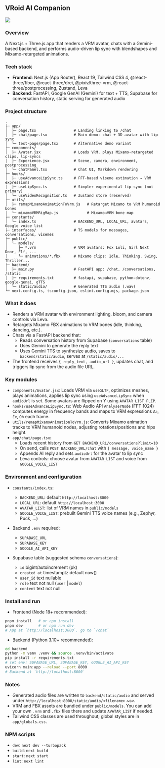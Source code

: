 ## VRoid AI Companion

<img src="https://images.ctfassets.net/bg7jm93753li/bNkR1CJkBUIdoy3on3GEB/ae1c179c95bfba5dd8fdefcc26ebc5ac/3_________.png">

### Overview

A Next.js + Three.js app that renders a VRM avatar, chats with a Gemini-based backend, and performs audio-driven lip sync with blendshapes and Mixamo-retargeted animations.

### Tech stack
- **Frontend**: Next.js (App Router), React 19, Tailwind CSS 4, @react-three/fiber, @react-three/drei, @pixiv/three-vrm, @react-three/postprocessing, Zustand, Leva
- **Backend**: FastAPI, Google GenAI (Gemini) for text + TTS, Supabase for conversation history, static serving for generated audio

### Project structure
```text
.
├─ app/
│  ├─ page.tsx                 # Landing linking to /chat
│  ├─ chat/page.tsx            # Main demo: chat + 3D avatar with lip sync
│  └─ test-page/page.tsx       # Alternative demo variant
├─ components/
│  ├─ Avatar.jsx               # Loads VRM, plays Mixamo-retargeted clips, lip-syncs
│  ├─ Experience.jsx           # Scene, camera, environment, postprocessing
│  └─ ChatPanel.tsx            # Chat UI, Markdown rendering
├─ hooks/
│  ├─ useAdvanceLipSync.ts     # FFT-based viseme estimation → VRM expressions
│  ├─ useLipSync.ts            # Simpler experimental lip-sync (not primary)
│  └─ useVideoRecognition.ts   # Zustand store (reserved)
├─ utils/
│  ├─ remapMixamoAnimationToVrm.js   # Retarget Mixamo to VRM humanoid bones
│  └─ mixamoVRMRigMap.js             # Mixamo→VRM bone map
├─ constants/
│  └─ index.ts                 # BACKEND_URL, LOCAL_URL, avatars, Google voice list
├─ interfaces/                 # TS models for messages, conversations, visemes
├─ public/
│  └─ models/
│     ├─ *.vrm                 # VRM avatars: Fox Loli, Girl Next Door, Elf, ...
│     └─ animations/*.fbx      # Mixamo clips: Idle, Thinking, Swing, Thriller...
├─ backend/
│  ├─ main.py                  # FastAPI app: /chat, /conversations, /static
│  ├─ requirements.txt         # fastapi, supabase, python-dotenv, google-genai, gTTS
│  └─ static/audio/            # Generated TTS audio (.wav)
└─ next.config.ts, tsconfig.json, eslint.config.mjs, package.json
```

### What it does
- Renders a VRM avatar with environment lighting, bloom, and camera controls via Leva.
- Retargets Mixamo FBX animations to VRM bones (idle, thinking, dancing, etc.).
- Chats via a FastAPI backend that:
  - Reads conversation history from Supabase (`conversations` table)
  - Uses Gemini to generate the reply text
  - Uses Gemini TTS to synthesize audio, saves to `backend/static/audio`, serves at `/static/audio/...`
- The frontend receives `{ reply_text, audio_url }`, updates chat, and triggers lip sync from the audio file URL.

### Key modules
- `components/Avatar.jsx`: Loads VRM via `useGLTF`, optimizes meshes, plays animations, applies lip sync using `useAdvanceLipSync` when `audioUrl` is set. Some avatars are flipped on Y using `AVATAR_LIST_FLIP`.
- `hooks/useAdvanceLipSync.ts`: Web Audio API `AnalyserNode` (FFT 1024) computes energy in frequency bands and maps to VRM expressions `Aa`, `Ee`, `Oh` each frame.
- `utils/remapMixamoAnimationToVrm.js`: Converts Mixamo animation tracks to VRM humanoid nodes, adjusting rotations/positions and hips height.
- `app/chat/page.tsx`:
  - Loads recent history from `GET BACKEND_URL/conversations?limit=10`
  - On send, calls `POST BACKEND_URL/chat` with `{ message, voice_name }`
  - Appends AI reply and sets `audioUrl` for the avatar to lip sync
  - Leva controls: choose avatar from `AVATAR_LIST` and voice from `GOOGLE_VOICE_LIST`

### Environment and configuration
- `constants/index.ts`:
  - `BACKEND_URL`: default `http://localhost:8000`
  - `LOCAL_URL`: default `http://localhost:3000`
  - `AVATAR_LIST`: list of VRM names in `public/models`
  - `GOOGLE_VOICE_LIST`: prebuilt Gemini TTS voice names (e.g., Zephyr, Puck, ...)

- Backend `.env` required:
  - `SUPABASE_URL`
  - `SUPABASE_KEY`
  - `GOOGLE_AI_API_KEY`

- Supabase table (suggested schema `conversations`):
  - `id` bigint/autoincrement (pk)
  - `created_at` timestamptz default now()
  - `user_id` text nullable
  - `role` text not null (`user` | `model`)
  - `content` text not null

### Install and run
- Frontend (Node 18+ recommended):
```bash
pnpm install   # or npm install
pnpm dev       # or npm run dev
# App at `http://localhost:3000`, go to `/chat`
```

- Backend (Python 3.10+ recommended):
```bash
cd backend
python -m venv .venv && source .venv/bin/activate
pip install -r requirements.txt
# set env: SUPABASE_URL, SUPABASE_KEY, GOOGLE_AI_API_KEY
uvicorn main:app --reload --port 8000
# Backend at `http://localhost:8000`
```

### Notes
- Generated audio files are written to `backend/static/audio` and served under `http://localhost:8000/static/audio/<filename>.wav`.
- VRM and FBX assets are bundled under `public/models`. You can add your own `.vrm` and `.fbx` files there and update `AVATAR_LIST` if needed.
- Tailwind CSS classes are used throughout; global styles are in `app/globals.css`.

### NPM scripts
- `dev`: `next dev --turbopack`
- `build`: `next build`
- `start`: `next start`
- `lint`: `next lint`
